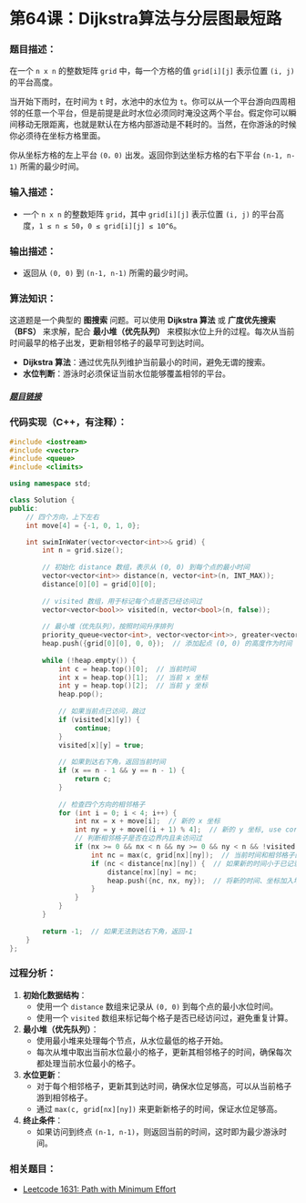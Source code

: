 # 第64课：Dijkstra算法与分层图最短路

### **题目描述：**

在一个 `n x n` 的整数矩阵 `grid` 中，每一个方格的值 `grid[i][j]` 表示位置 `(i, j)` 的平台高度。

当开始下雨时，在时间为 `t` 时，水池中的水位为 `t`。你可以从一个平台游向四周相邻的任意一个平台，但是前提是此时水位必须同时淹没这两个平台。假定你可以瞬间移动无限距离，也就是默认在方格内部游动是不耗时的。当然，在你游泳的时候你必须待在坐标方格里面。

你从坐标方格的左上平台 `(0，0)` 出发。返回你到达坐标方格的右下平台 `(n-1, n-1)` 所需的最少时间。

### **输入描述：**

- 一个 `n x n` 的整数矩阵 `grid`，其中 `grid[i][j]` 表示位置 `(i, j)` 的平台高度，`1 ≤ n ≤ 50`，`0 ≤ grid[i][j] ≤ 10^6`。

### **输出描述：**

- 返回从 `(0, 0)` 到 `(n-1, n-1)` 所需的最少时间。

### 算法知识：

这道题是一个典型的 **图搜索** 问题。可以使用 **Dijkstra 算法** 或 **广度优先搜索（BFS）** 来求解，配合 **最小堆（优先队列）** 来模拟水位上升的过程。每次从当前时间最早的格子出发，更新相邻格子的最早可到达时间。

- **Dijkstra 算法**：通过优先队列维护当前最小的时间，避免无谓的搜索。
- **水位判断**：游泳时必须保证当前水位能够覆盖相邻的平台。

##### [题目链接](https://leetcode.cn/problems/swim-in-rising-water/)

### **代码实现（C++，有注释）：**

```cpp
#include <iostream>
#include <vector>
#include <queue>
#include <climits>

using namespace std;

class Solution {
public:
    // 四个方向，上下左右
    int move[4] = {-1, 0, 1, 0};  

    int swimInWater(vector<vector<int>>& grid) {
        int n = grid.size();
        
        // 初始化 distance 数组，表示从 (0, 0) 到每个点的最小时间
        vector<vector<int>> distance(n, vector<int>(n, INT_MAX));
        distance[0][0] = grid[0][0];
        
        // visited 数组，用于标记每个点是否已经访问过
        vector<vector<bool>> visited(n, vector<bool>(n, false));
        
        // 最小堆（优先队列），按照时间升序排列
        priority_queue<vector<int>, vector<vector<int>>, greater<vector<int>>> heap;
        heap.push({grid[0][0], 0, 0});  // 添加起点 (0, 0) 的高度作为时间
        
        while (!heap.empty()) {
            int c = heap.top()[0];  // 当前时间
            int x = heap.top()[1];  // 当前 x 坐标
            int y = heap.top()[2];  // 当前 y 坐标
            heap.pop();
            
            // 如果当前点已访问，跳过
            if (visited[x][y]) {
                continue;
            }
            visited[x][y] = true;
            
            // 如果到达右下角，返回当前时间
            if (x == n - 1 && y == n - 1) {
                return c;
            }
            
            // 检查四个方向的相邻格子
            for (int i = 0; i < 4; i++) {
                int nx = x + move[i];  // 新的 x 坐标
                int ny = y + move[(i + 1) % 4];  // 新的 y 坐标, use correct index for move
                // 判断相邻格子是否在边界内且未访问过
                if (nx >= 0 && nx < n && ny >= 0 && ny < n && !visited[nx][ny]) {
                    int nc = max(c, grid[nx][ny]);  // 当前时间和相邻格子的高度的最大值
                    if (nc < distance[nx][ny]) {  // 如果新的时间小于已记录的时间
                        distance[nx][ny] = nc;
                        heap.push({nc, nx, ny});  // 将新的时间、坐标加入堆中
                    }
                }
            }
        }
        
        return -1;  // 如果无法到达右下角，返回-1
    }
};
```

### **过程分析：**

1. **初始化数据结构**：
   - 使用一个 `distance` 数组来记录从 `(0, 0)` 到每个点的最小水位时间。
   - 使用一个 `visited` 数组来标记每个格子是否已经访问过，避免重复计算。
2. **最小堆（优先队列）**：
   - 使用最小堆来处理每个节点，从水位最低的格子开始。
   - 每次从堆中取出当前水位最小的格子，更新其相邻格子的时间，确保每次都处理当前水位最小的格子。
3. **水位更新**：
   - 对于每个相邻格子，更新其到达时间，确保水位足够高，可以从当前格子游到相邻格子。
   - 通过 `max(c, grid[nx][ny])` 来更新新格子的时间，保证水位足够高。
4. **终止条件**：
   - 如果访问到终点 `(n-1, n-1)`，则返回当前的时间，这时即为最少游泳时间。

### **相关题目：**

- [Leetcode 1631: Path with Minimum Effort](https://leetcode.cn/problems/path-with-minimum-effort/)
